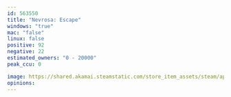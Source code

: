 ```yaml
---
id: 563550
title: "Nevrosa: Escape"
windows: "true"
mac: "false"
linux: false
positive: 92
negative: 22
estimated_owners: "0 - 20000"
peak_ccu: 0

image: https://shared.akamai.steamstatic.com/store_item_assets/steam/apps/563550/header.jpg?t=1726494687
opinions:
---
```

